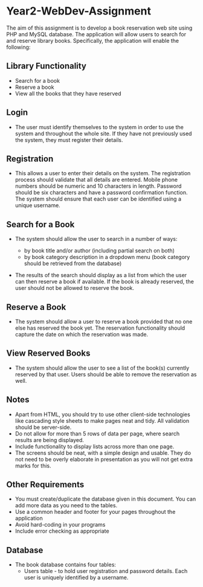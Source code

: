 # Year2-WebDev-Assignment
The aim of this assignment is to develop a book reservation web site using PHP and MySQL database. The application will allow users to search for and reserve library books. Specifically, the application will enable the following:

## Library Functionality

* Search for a book
* Reserve a book
* View all the books that they have reserved

## Login

* The user must identify themselves to the system in order to use the system and throughout the whole site. If they have not previously used the system, they must register their details.

## Registration

* This allows a user to enter their details on the system. The registration process should validate that all details are entered. Mobile phone numbers should be numeric and 10 characters in length. Password should be six characters and have a password confirmation function. The system should ensure that each user can be identified using a unique username.

## Search for a Book

* The system should allow the user to search in a number of ways:
  - by book title and/or author (including partial search on both)
  - by book category description in a dropdown menu (book category should be retrieved from the database)

* The results of the search should display as a list from which the user can then reserve a book if available. If the book is already reserved, the user should not be allowed to reserve the book.

## Reserve a Book

* The system should allow a user to reserve a book provided that no one else has reserved the book yet. The reservation functionality should capture the date on which the reservation was made.

## View Reserved Books

* The system should allow the user to see a list of the book(s) currently reserved by that user. Users should be able to remove the reservation as well.

## Notes

* Apart from HTML, you should try to use other client-side technologies like cascading style sheets to make pages neat and tidy. All validation should be server-side.
* Do not allow for more than 5 rows of data per page, where search results are being displayed.
* Include functionality to display lists across more than one page.
* The screens should be neat, with a simple design and usable. They do not need to be overly elaborate in presentation as you will not get extra marks for this.

## Other Requirements

* You must create/duplicate the database given in this document. You can add more data as you need to the tables.
* Use a common header and footer for your pages throughout the application
* Avoid hard-coding in your programs
* Include error checking as appropriate

## Database

* The book database contains four tables:
  - Users table - to hold user registration and password details. Each user is uniquely identified by a username.


